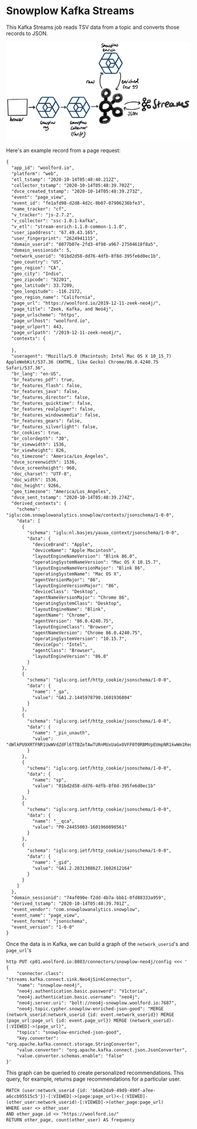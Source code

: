 # Snowplow Kafka Streams

This Kafka Streams job reads TSV data from a topic and converts those records to JSON.

![snowplow-arch](img/snowplow-arch.png)

Here's an example record from a page request:

    {
      "app_id": "woolford.io",
      "platform": "web",
      "etl_tstamp": "2020-10-14T05:48:40.212Z",
      "collector_tstamp": "2020-10-14T05:48:39.702Z",
      "dvce_created_tstamp": "2020-10-14T05:48:39.273Z",
      "event": "page_view",
      "event_id": "fe1afd98-d2d8-4d2c-8b07-07906236bfe3",
      "name_tracker": "cf",
      "v_tracker": "js-2.7.2",
      "v_collector": "ssc-1.0.1-kafka",
      "v_etl": "stream-enrich-1.1.0-common-1.1.0",
      "user_ipaddress": "67.49.43.165",
      "user_fingerprint": "2624941115",
      "domain_userid": "8077b07e-2fd3-4f98-a967-27504618f8a5",
      "domain_sessionidx": 5,
      "network_userid": "01bd2d58-dd76-4dfb-8f8d-395fe6d0ec1b",
      "geo_country": "US",
      "geo_region": "CA",
      "geo_city": "Indio",
      "geo_zipcode": "92201",
      "geo_latitude": 33.7209,
      "geo_longitude": -116.2172,
      "geo_region_name": "California",
      "page_url": "https://woolford.io/2019-12-11-zeek-neo4j/",
      "page_title": "Zeek, Kafka, and Neo4j",
      "page_urlscheme": "https",
      "page_urlhost": "woolford.io",
      "page_urlport": 443,
      "page_urlpath": "/2019-12-11-zeek-neo4j/",
      "contexts": {
        
      },
      "useragent": "Mozilla/5.0 (Macintosh; Intel Mac OS X 10_15_7) AppleWebKit/537.36 (KHTML, like Gecko) Chrome/86.0.4240.75 Safari/537.36",
      "br_lang": "en-US",
      "br_features_pdf": true,
      "br_features_flash": false,
      "br_features_java": false,
      "br_features_director": false,
      "br_features_quicktime": false,
      "br_features_realplayer": false,
      "br_features_windowsmedia": false,
      "br_features_gears": false,
      "br_features_silverlight": false,
      "br_cookies": true,
      "br_colordepth": "30",
      "br_viewwidth": 1536,
      "br_viewheight": 826,
      "os_timezone": "America/Los_Angeles",
      "dvce_screenwidth": 1536,
      "dvce_screenheight": 960,
      "doc_charset": "UTF-8",
      "doc_width": 1536,
      "doc_height": 9266,
      "geo_timezone": "America/Los_Angeles",
      "dvce_sent_tstamp": "2020-10-14T05:48:39.274Z",
      "derived_contexts": {
        "schema": "iglu:com.snowplowanalytics.snowplow/contexts/jsonschema/1-0-0",
        "data": [
          {
            "schema": "iglu:nl.basjes/yauaa_context/jsonschema/1-0-0",
            "data": {
              "deviceBrand": "Apple",
              "deviceName": "Apple Macintosh",
              "layoutEngineNameVersion": "Blink 86.0",
              "operatingSystemNameVersion": "Mac OS X 10.15.7",
              "layoutEngineNameVersionMajor": "Blink 86",
              "operatingSystemName": "Mac OS X",
              "agentVersionMajor": "86",
              "layoutEngineVersionMajor": "86",
              "deviceClass": "Desktop",
              "agentNameVersionMajor": "Chrome 86",
              "operatingSystemClass": "Desktop",
              "layoutEngineName": "Blink",
              "agentName": "Chrome",
              "agentVersion": "86.0.4240.75",
              "layoutEngineClass": "Browser",
              "agentNameVersion": "Chrome 86.0.4240.75",
              "operatingSystemVersion": "10.15.7",
              "deviceCpu": "Intel",
              "agentClass": "Browser",
              "layoutEngineVersion": "86.0"
            }
          },
          {
            "schema": "iglu:org.ietf/http_cookie/jsonschema/1-0-0",
            "data": {
              "name": "_ga",
              "value": "GA1.2.1445978790.1601936804"
            }
          },
          {
            "schema": "iglu:org.ietf/http_cookie/jsonschema/1-0-0",
            "data": {
              "name": "_pin_unauth",
              "value": "dWlkPU9XRTFNR1UwWVdZdFl6TTBZeTAwTURnMUxUaGxOVFF0T0RBMVpEUmpNR1kwWm1Reg"
            }
          },
          {
            "schema": "iglu:org.ietf/http_cookie/jsonschema/1-0-0",
            "data": {
              "name": "sp",
              "value": "01bd2d58-dd76-4dfb-8f8d-395fe6d0ec1b"
            }
          },
          {
            "schema": "iglu:org.ietf/http_cookie/jsonschema/1-0-0",
            "data": {
              "name": "__qca",
              "value": "P0-24455003-1601960898561"
            }
          },
          {
            "schema": "iglu:org.ietf/http_cookie/jsonschema/1-0-0",
            "data": {
              "name": "_gid",
              "value": "GA1.2.2031388627.1602612164"
            }
          }
        ]
      },
      "domain_sessionid": "74af090e-f2dd-4b7a-bbb1-0fd88333a959",
      "derived_tstamp": "2020-10-14T05:48:39.701Z",
      "event_vendor": "com.snowplowanalytics.snowplow",
      "event_name": "page_view",
      "event_format": "jsonschema",
      "event_version": "1-0-0"
    }

Once the data is in Kafka, we can build a graph of the `network_userid`'s and `page_url`'s

    http PUT cp01.woolford.io:8083/connectors/snowplow-neo4j/config <<< '
    {
        "connector.class": "streams.kafka.connect.sink.Neo4jSinkConnector",
        "name": "snowplow-neo4j",
        "neo4j.authentication.basic.password": "V1ctoria",
        "neo4j.authentication.basic.username": "neo4j",
        "neo4j.server.uri": "bolt://neo4j-snowplow.woolford.io:7687",
        "neo4j.topic.cypher.snowplow-enriched-json-good": "MERGE (network_userid:network_userid {id: event.network_userid}) MERGE (page_url:page_url {id: event.page_url}) MERGE (network_userid)-[:VIEWED]->(page_url)",
        "topics": "snowplow-enriched-json-good",
        "key.converter": "org.apache.kafka.connect.storage.StringConverter",
        "value.converter": "org.apache.kafka.connect.json.JsonConverter",
        "value.converter.schemas.enable": "false"
    }'

This graph can be queried to create personalized recommendations. This query, for example, returns page recommendations for a particular user.

    MATCH (user:network_userid {id: 'b6a62da9-49d9-490f-a7ee-a6ccb95515c5'})-[:VIEWED]->(page:page_url)<-[:VIEWED]-(other_user:network_userid)-[:VIEWED]->(other_page:page_url)
    WHERE user <> other_user
    AND other_page.id <> "https://woolford.io/"
    RETURN other_page, count(other_user) AS frequency

[//]: # (TODO: )
